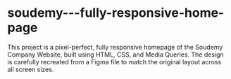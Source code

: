 # soudemy---fully-responsive-home-page
This project is a pixel-perfect, fully responsive homepage of the Soudemy Company Website, built using HTML, CSS, and Media Queries. The design is carefully recreated from a Figma file to match the original layout across all screen sizes.
